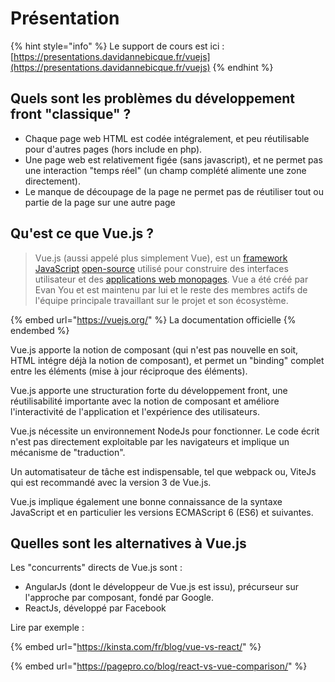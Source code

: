# Présentation



{% hint style="info" %}
Le support de cours est ici : [https://presentations.davidannebicque.fr/vuejs](https://presentations.davidannebicque.fr/vuejs)
{% endhint %}

## Quels sont les problèmes du développement front "classique" ?

* Chaque page web HTML est codée intégralement, et peu réutilisable pour d'autres pages (hors include en php).
* Une page web est relativement figée (sans javascript), et ne permet pas une interaction "temps réel" (un champ complété alimente une zone directement).
* Le manque de découpage de la page ne permet pas de réutiliser tout ou partie de la page sur une autre page

## Qu'est ce que Vue.js ?

> Vue.js (aussi appelé plus simplement Vue), est un [framework JavaScript](https://fr.wikipedia.org/wiki/Framework\_JavaScript) [open-source](https://fr.wikipedia.org/wiki/Open\_source) utilisé pour construire des interfaces utilisateur et des [applications web monopages](https://fr.wikipedia.org/wiki/Application\_web\_monopage). Vue a été créé par Evan You et est maintenu par lui et le reste des membres actifs de l'équipe principale travaillant sur le projet et son écosystème.

{% embed url="https://vuejs.org/" %}
La documentation officielle
{% endembed %}

Vue.js apporte la notion de composant (qui n'est pas nouvelle en soit, HTML intégre déjà la notion de composant), et permet un "binding" complet entre les éléments (mise à jour réciproque des éléments).

Vue.js apporte une structuration forte du développement front, une réutilisabilité importante avec la notion de composant et améliore l'interactivité de l'application et l'expérience des utilisateurs.

Vue.js nécessite un environnement NodeJs pour fonctionner. Le code écrit n'est pas directement exploitable par les navigateurs et implique un mécanisme de "traduction".&#x20;

Un automatisateur de tâche est indispensable, tel que webpack ou, ViteJs qui est recommandé avec la version 3 de Vue.js.

Vue.js implique également une bonne connaissance de la syntaxe JavaScript et en particulier les versions ECMAScript 6 (ES6) et suivantes.

## Quelles sont les alternatives à Vue.js

Les "concurrents" directs de Vue.js sont :&#x20;

* AngularJs (dont le développeur de Vue.js est issu), précurseur sur l'approche par composant, fondé par Google.
* ReactJs, développé par Facebook

Lire par exemple :&#x20;

{% embed url="https://kinsta.com/fr/blog/vue-vs-react/" %}

{% embed url="https://pagepro.co/blog/react-vs-vue-comparison/" %}
